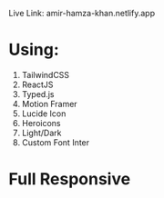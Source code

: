 Live Link: amir-hamza-khan.netlify.app

# Using:
1. TailwindCSS
2. ReactJS
3. Typed.js
4. Motion Framer
5. Lucide Icon
6. Heroicons
7. Light/Dark
8. Custom Font Inter

# Full Responsive
